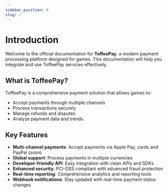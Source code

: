 ```yaml
---
sidebar_position: 0
slug: /
---
```


# Introduction

Welcome to the official documentation for **ToffeePay**, a modern payment processing platform designed for games. This documentation will help you integrate and use ToffeePay services effectively.

## What is ToffeePay?

ToffeePay is a comprehensive payment solution that allows games to:

- Accept payments through multiple channels
- Process transactions securely
- Manage refunds and disputes
- Analyze payment data and trends


## Key Features

- **Multi-channel payments**: Accept payments via Apple Pay, cards and PayPal (soon)
- **Global support**: Process payments in multiple currencies
- **Developer-friendly API**: Easy integration with clean APIs and SDKs
- **Enhanced security**: PCI-DSS compliant with advanced fraud protection
- **Real-time reporting**: Comprehensive analytics and reporting tools
- **Webhook notifications**: Stay updated with real-time payment status changes
